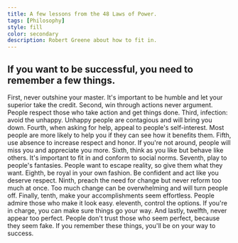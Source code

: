 ```yaml
---
title: A few lessons from the 48 Laws of Power.
tags: [Philosophy]
style: fill
color: secondary
description: Robert Greene about how to fit in.
---
```


## If you want to be successful, you need to remember a few things. 

First, never outshine your master. It's important to be humble and let your superior take the credit. Second, win through actions never argument. People respect those who take action and get things done. Third, infection: avoid the unhappy. Unhappy people are contagious and will bring you down. Fourth, when asking for help, appeal to people's self-interest. Most people are more likely to help you if they can see how it benefits them. Fifth, use absence to increase respect and honor. If you're not around, people will miss you and appreciate you more. Sixth, think as you like but behave like others. It's important to fit in and conform to social norms. Seventh, play to people's fantasies. People want to escape reality, so give them what they want. Eighth, be royal in your own fashion. Be confident and act like you deserve respect. Ninth, preach the need for change but never reform too much at once. Too much change can be overwhelming and will turn people off. Finally, tenth, make your accomplishments seem effortless. People admire those who make it look easy. eleventh, control the options. If you're in charge,  you can make sure things go your way. And lastly, twelfth, never appear too perfect. People don't trust those who seem perfect, because they seem fake. If you remember these things, you'll be on your way to success.